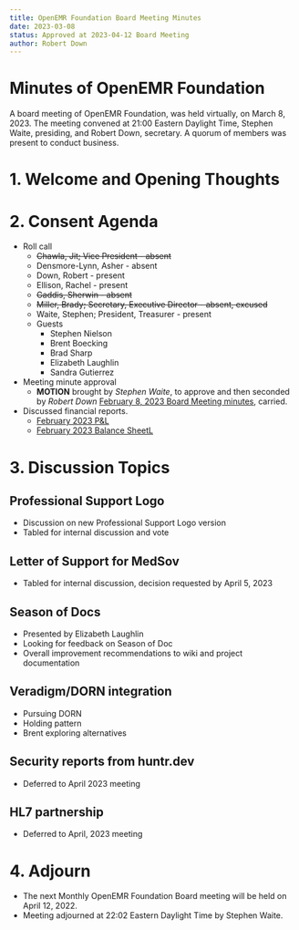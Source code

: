 ```yaml
---
title: OpenEMR Foundation Board Meeting Minutes
date: 2023-03-08
status: Approved at 2023-04-12 Board Meeting
author: Robert Down
---
```


# Minutes of OpenEMR Foundation

A board meeting of OpenEMR Foundation, was held virtually, on March 8, 2023. The meeting
convened at 21:00 Eastern Daylight Time, Stephen Waite, presiding, and Robert Down, secretary.
A quorum of members was present to conduct business.

# 1. Welcome and Opening Thoughts

# 2. Consent Agenda
  - Roll call
    - ~~Chawla, Jit; Vice President - absent~~
    - Densmore-Lynn, Asher - absent
    - Down, Robert - present
    - Ellison, Rachel - present
    - ~~Gaddis, Sherwin - absent~~
    - ~~Miller, Brady; Secretary, Executive Director - absent, excused~~
    - Waite, Stephen; President, Treasurer - present
    - Guests
      - Stephen Nielson
      - Brent Boecking
      - Brad Sharp
      - Elizabeth Laughlin
      - Sandra Gutierrez
  - Meeting minute approval
    - **MOTION** brought by _Stephen Waite_, to approve and then seconded by _Robert Down_ [February 8, 2023 Board Meeting minutes](https://github.com/openemr/foundation-minutes/blob/master/2023-02-08-Board.md), carried.
  - Discussed financial reports.
    - [February 2023 P&L](https://community.open-emr.org/uploads/short-url/AoQfvAawobLzvenaIIxSxqYEMMN.pdf)
    - [February 2023 Balance SheetL](https://community.open-emr.org/uploads/short-url/go8lVTPX3UztxjK76yqnLrT9I0I.pdf)

# 3. Discussion Topics

## Professional Support Logo
  - Discussion on new Professional Support Logo version
  - Tabled for internal discussion and vote

## Letter of Support for MedSov
  - Tabled for internal discussion, decision requested by April 5, 2023
  
## Season of Docs
  - Presented by Elizabeth Laughlin
  - Looking for feedback on Season of Doc
  - Overall improvement recommendations to wiki and project documentation
  
## Veradigm/DORN integration
  - Pursuing DORN
  - Holding pattern
  - Brent exploring alternatives
  
## Security reports from huntr.dev
  - Deferred to April 2023 meeting
  
## HL7 partnership
  - Deferred to April, 2023 meeting

# 4. Adjourn
  - The next Monthly OpenEMR Foundation Board meeting will be held on April 12, 2022.
  - Meeting adjourned at 22:02 Eastern Daylight Time by Stephen Waite.
  
